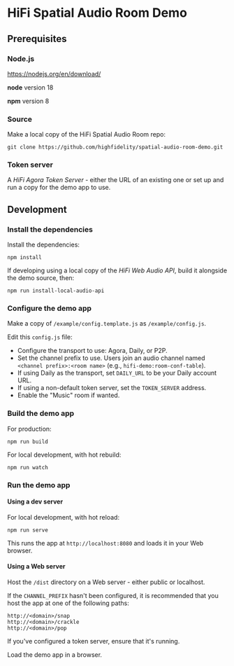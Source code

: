 
# HiFi Spatial Audio Room Demo


## Prerequisites

### Node.js

https://nodejs.org/en/download/

**node** version 18 

**npm** version 8

### Source

Make a local copy of the HiFi Spatial Audio Room repo:
```
git clone https://github.com/highfidelity/spatial-audio-room-demo.git
```

### Token server

A *HiFi Agora Token Server* - either the URL of an existing one or set up and run a copy for the demo app to use.



## Development

### Install the dependencies

Install the dependencies:
```
npm install
```

If developing using a local copy of the *HiFi Web Audio API*, build it alongside the demo source, then:
```
npm run install-local-audio-api
```

### Configure the demo app

Make a copy of `/example/config.template.js` as `/example/config.js`.

Edit this `config.js` file:

- Configure the transport to use: Agora, Daily, or P2P.
- Set the channel prefix to use. Users join an audio channel named `<channel prefix>:<room name>` (e.g., 
`hifi-demo:room-conf-table`).
- If using Daily as the transport, set `DAILY_URL` to be your Daily account URL.
- If using a non-default token server, set the `TOKEN_SERVER` address.
- Enable the "Music" room if wanted.


### Build the demo app

For production:
```
npm run build
```

For local development, with hot rebuild:
```
npm run watch
```

### Run the demo app

#### Using a dev server

For local development, with hot reload:
```
npm run serve
```
This runs the app at `http://localhost:8080` and loads it in your Web browser.


#### Using a Web server

Host the `/dist` directory on a Web server - either public or localhost.

If the `CHANNEL_PREFIX` hasn't been configured, it is recommended that you host the app at one of the following paths:
```
http://<domain>/snap
http://<domain>/crackle
http://<domain>/pop
```

If you've configured a token server, ensure that it's running.

Load the demo app in a browser.
